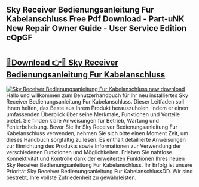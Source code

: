 ## Sky Receiver Bedienungsanleitung Fur Kabelanschluss Free Pdf Download - Part-uNK New Repair Owner Guide - User Service Edition cQpGF

# <h2><a href="http://df4max.blite.top/?on=Sky+Receiver+Bedienungsanleitung+Fur+Kabelanschluss">🔗Download 👉🔴 Sky Receiver Bedienungsanleitung Fur Kabelanschluss</a></h2>

[![Sky Receiver Bedienungsanleitung Fur Kabelanschluss new download](https://i.imgur.com/lujVjoI.png)](http://df4max.blite.top/?on=Sky+Receiver+Bedienungsanleitung+Fur+Kabelanschluss)
Hallo und willkommen zum Benutzerhandbuch für Ihr neu installiertes Sky Receiver Bedienungsanleitung Fur Kabelanschluss. Dieser Leitfaden soll Ihnen helfen, das Beste aus Ihrem Produkt herauszuholen, indem er einen umfassenden Überblick über seine Merkmale, Funktionen und Vorteile bietet. Sie finden klare Anweisungen für Betrieb, Wartung und Fehlerbehebung. Bevor Sie Ihr Sky Receiver Bedienungsanleitung Fur Kabelanschluss verwenden, nehmen Sie sich bitte einen Moment Zeit, um dieses Handbuch sorgfältig zu lesen. Es enthält detaillierte Anweisungen zur Einrichtung des Produkts sowie Informationen zur Verwendung der verschiedenen Funktionen und Möglichkeiten. Erleben Sie nahtlose Konnektivität und Kontrolle dank der erweiterten Funktionen Ihres neuen Sky Receiver Bedienungsanleitung Fur Kabelanschluss. Ihr Erfolg ist unsere Priorität Sky Receiver Bedienungsanleitung Fur KabelanschlussDD. Wir sind bestrebt, Ihre vollste Zufriedenheit zu gewährleisten.

